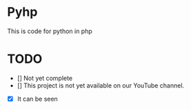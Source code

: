 # Pyhp
This is code for python in php

# TODO

- [] Not yet complete
- [] This project is not yet available on our YouTube channel.
- [x] It can be seen